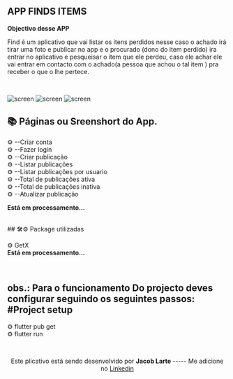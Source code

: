 ## APP FINDS ITEMS





<b>Objectivo desse APP</b>   

<p> Find é um aplicativo   que vai listar os itens perdidos nesse caso  o achado irá tirar uma foto e publicar no app e o procurado (dono do item perdido) ira entrar no aplicativo e pesqueisar o item que ele perdeu, caso ele achar ele vai entrar em contacto com o  achado(a pessoa que achou o tal item ) pra receber o que o lhe pertece. </p>

<br> 

![screen](https://github.com/Jacob-dvlp/findsApp/blob/master/Screenshot_1625628866.png)
![screen](https://github.com/Jacob-dvlp/findsApp/blob/master/Screenshot_1625628871.png)
![screen](https://github.com/Jacob-dvlp/findsApp/blob/master/Screenshot_1625628879.png)




## 📚 Páginas  ou Sreenshort do App.

 ⚙ --Criar conta <br>
 ⚙ --Fazer login <br>
 ⚙ --Criar publicação <br>
 ⚙ --Listar publicações <br>
 ⚙ --Listar publicações por  usuario<br>
 ⚙ --Total  de  publicações ativa <br>
 ⚙ --Total  de  publicações inativa <br>
 ⚙ --Atualizar publicação<br>

<b>Está em processamento...</b>


<br>
## 🛠⚙ Package utilizadas
 
⚙ GetX <br>
<b>Está em processamento...</b>



<br>

 ## obs.: Para o funcionamento Do projecto deves configurar seguindo os seguintes passos: #Project setup

 ⚙ flutter pub get <br>
 ⚙ flutter run <br>


 <br>
 
  <p align=center > Este plicativo está sendo desenvolvido  por <b> Jacob Larte </b>  ----- Me adicione no <a href="https://www.linkedin.com/in/jacob-lartes/">Linkedin</a> </p>
 


 
